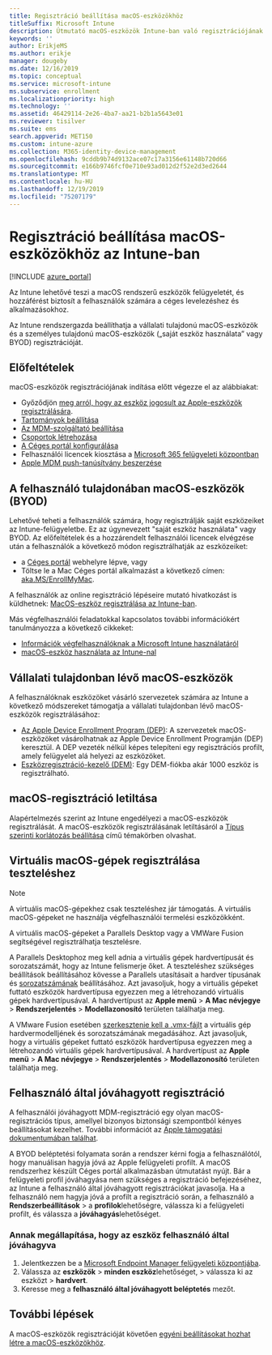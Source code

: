 ```yaml
---
title: Regisztráció beállítása macOS-eszközökhöz
titleSuffix: Microsoft Intune
description: Útmutató macOS-eszközök Intune-ban való regisztrációjának beállításához.
keywords: ''
author: ErikjeMS
ms.author: erikje
manager: dougeby
ms.date: 12/16/2019
ms.topic: conceptual
ms.service: microsoft-intune
ms.subservice: enrollment
ms.localizationpriority: high
ms.technology: ''
ms.assetid: 46429114-2e26-4ba7-aa21-b2b1a5643e01
ms.reviewer: tisilver
ms.suite: ems
search.appverid: MET150
ms.custom: intune-azure
ms.collection: M365-identity-device-management
ms.openlocfilehash: 9cddb9b74d9132ace07c17a3156e61148b720d66
ms.sourcegitcommit: e166b9746fcf0e710e93ad012d2f52e2d3ed2644
ms.translationtype: MT
ms.contentlocale: hu-HU
ms.lasthandoff: 12/19/2019
ms.locfileid: "75207179"
---
```

# <a name="set-up-enrollment-for-macos-devices-in-intune"></a>Regisztráció beállítása macOS-eszközökhöz az Intune-ban

[!INCLUDE [azure_portal](../includes/azure_portal.md)]

Az Intune lehetővé teszi a macOS rendszerű eszközök felügyeletét, és hozzáférést biztosít a felhasználók számára a céges levelezéshez és alkalmazásokhoz.

Az Intune rendszergazda beállíthatja a vállalati tulajdonú macOS-eszközök és a személyes tulajdonú macOS-eszközök („saját eszköz használata” vagy BYOD) regisztrációját. 

## <a name="prerequisites"></a>Előfeltételek

macOS-eszközök regisztrációjának indítása előtt végezze el az alábbiakat:

- Győződjön [meg arról, hogy az eszköz jogosult az Apple-eszközök regisztrálására](https://support.apple.com/en-us/HT204142#eligibility).
- [Tartományok beállítása](../fundamentals/custom-domain-name-configure.md)
- [Az MDM-szolgáltató beállítása](../fundamentals/mdm-authority-set.md)
- [Csoportok létrehozása](../fundamentals/groups-add.md)
- [A Céges portál konfigurálása](../apps/company-portal-app.md)
- Felhasználói licencek kiosztása a [Microsoft 365 felügyeleti központban](https://go.microsoft.com/fwlink/p/?LinkId=698854)
- [Apple MDM push-tanúsítvány beszerzése](../enrollment/apple-mdm-push-certificate-get.md)

## <a name="user-owned-macos-devices-byod"></a>A felhasználó tulajdonában macOS-eszközök (BYOD)

Lehetővé teheti a felhasználók számára, hogy regisztrálják saját eszközeiket az Intune-felügyeletbe. Ez az úgynevezett "saját eszköz használata" vagy BYOD. Az előfeltételek és a hozzárendelt felhasználói licencek elvégzése után a felhasználók a következő módon regisztrálhatják az eszközeiket:
- a [Céges portál](https://portal.manage.microsoft.com) webhelyre lépve, vagy
- Töltse le a Mac Céges portál alkalmazást a következő címen: [aka.MS/EnrollMyMac](https://aka.ms/EnrollMyMac).

A felhasználók az online regisztráció lépéseire mutató hivatkozást is küldhetnek: [MacOS-eszköz regisztrálása az Intune-ban](https://docs.microsoft.com/intune-user-help/enroll-your-device-in-intune-macos).

Más végfelhasználói feladatokkal kapcsolatos további információkért tanulmányozza a következő cikkeket:

- [Információk végfelhasználóknak a Microsoft Intune használatáról](../fundamentals/end-user-educate.md)
- [macOS-eszköz használata az Intune-nal](/intune-user-help/using-your-macos-device-with-intune)

## <a name="company-owned-macos-devices"></a>Vállalati tulajdonban lévő macOS-eszközök
A felhasználóknak eszközöket vásárló szervezetek számára az Intune a következő módszereket támogatja a vállalati tulajdonban lévő macOS-eszközök regisztrálásához:
- [Az Apple Device Enrollment Program (DEP)](device-enrollment-program-enroll-macos.md): A szervezetek macOS-eszközöket vásárolhatnak az Apple Device Enrollment Programján (DEP) keresztül. A DEP vezeték nélkül képes telepíteni egy regisztrációs profilt, amely felügyelet alá helyezi az eszközöket.
- [Eszközregisztráció-kezelő (DEM)](device-enrollment-manager-enroll.md): Egy DEM-fiókba akár 1000 eszköz is regisztrálható.

## <a name="block-macos-enrollment"></a>macOS-regisztráció letiltása
Alapértelmezés szerint az Intune engedélyezi a macOS-eszközök regisztrálását. A macOS-eszközök regisztrálásának letiltásáról a [Típus szerinti korlátozás beállítása](enrollment-restrictions-set.md) című témakörben olvashat.

## <a name="enroll-virtual-macos-machines-for-testing"></a>Virtuális macOS-gépek regisztrálása teszteléshez

> [!NOTE]
> A virtuális macOS-gépekhez csak teszteléshez jár támogatás. A virtuális macOS-gépeket ne használja végfelhasználói termelési eszközökként. 

A virtuális macOS-gépeket a Parallels Desktop vagy a VMWare Fusion segítségével regisztrálhatja tesztelésre. 

A Parallels Desktophoz meg kell adnia a virtuális gépek hardvertípusát és sorozatszámát, hogy az Intune felismerje őket. A teszteléshez szükséges beállítások beállításához kövesse a Parallels utasításait a hardver típusának és [sorozatszámának](http://kb.parallels.com/123455) beállításához. Azt javasoljuk, hogy a virtuális gépeket futtató eszközök hardvertípusa egyezzen meg a létrehozandó virtuális gépek hardvertípusával. A hardvertípust az **Apple menü** > **A Mac névjegye** > **Rendszerjelentés** > **Modellazonosító** területen találhatja meg. 

A VMware Fusion esetében [szerkesztenie kell a .vmx-fájlt](https://kb.vmware.com/s/article/1014782) a virtuális gép hardvermodelljének és sorozatszámának megadásához. Azt javasoljuk, hogy a virtuális gépeket futtató eszközök hardvertípusa egyezzen meg a létrehozandó virtuális gépek hardvertípusával. A hardvertípust az **Apple menü** > **A Mac névjegye** > **Rendszerjelentés** > **Modellazonosító** területen találhatja meg. 

## <a name="user-approved-enrollment"></a>Felhasználó által jóváhagyott regisztráció
A felhasználói jóváhagyott MDM-regisztráció egy olyan macOS-regisztrációs típus, amellyel bizonyos biztonsági szempontból kényes beállításokat kezelhet. További információt az [Apple támogatási dokumentumában találhat](https://support.apple.com/HT208019).  
 
A BYOD beléptetési folyamata során a rendszer kérni fogja a felhasználótól, hogy manuálisan hagyja jóvá az Apple felügyeleti profilt. A macOS rendszerhez készült Céges portál alkalmazásban útmutatást nyújt. Bár a felügyeleti profil jóváhagyása nem szükséges a regisztráció befejezéséhez, az Intune a felhasználó által jóváhagyott regisztrációkat javasolja. Ha a felhasználó nem hagyja jóvá a profilt a regisztráció során, a felhasználó a **Rendszerbeállítások** > a **profilok**lehetőségre, válassza ki a felügyeleti profilt, és válassza a **jóváhagyás**lehetőséget.    

### <a name="find-out-if-a-device-is-user-approved"></a>Annak megállapítása, hogy az eszköz felhasználó által jóváhagyva
1. Jelentkezzen be a [Microsoft Endpoint Manager felügyeleti központjába](https://go.microsoft.com/fwlink/?linkid=2109431).
2. Válassza az **eszközök** > **minden eszköz**lehetőséget, > válassza ki az eszközt > **hardvert**.
3. Keresse meg a **felhasználó által jóváhagyott beléptetés** mezőt.


## <a name="next-steps"></a>További lépések

A macOS-eszközök regisztrációját követően [egyéni beállításokat hozhat létre a macOS-eszközökhöz](../configuration/custom-settings-macos.md).
